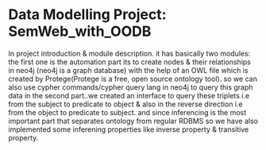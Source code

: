 # Data Modelling Project: SemWeb_with_OODB
In project introduction &amp; module description. it has basically two modules: the first one is the automation part its to create nodes &amp; their relationships in neo4j (neo4j is a graph database) with the help of an OWL file which is created by Protege(Protege is a free, open source ontology tool). so we can also use cypher commands/cypher query lang in neo4j to query this graph data in the second part..we created an interface to query these triplets i.e from the subject to predicate to object &amp; also in the reverse direction i.e from the object to predicate to subject. and since inferencing is the most important part that separates ontology from regular RDBMS so we have also implemented some inferening properties like inverse property &amp; transitive property.
